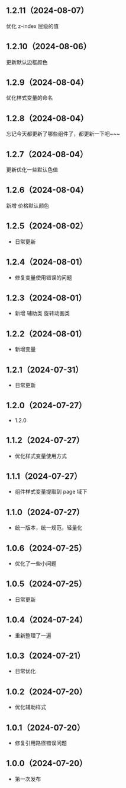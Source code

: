 ## 1.2.11（2024-08-07）
优化 z-index 层级的值
## 1.2.10（2024-08-06）
更新默认边框颜色
## 1.2.9（2024-08-04）
优化样式变量的命名
## 1.2.8（2024-08-04）
忘记今天都更新了哪些组件了，都更新一下吧~~~
## 1.2.7（2024-08-04）
更新优化一些默认色值
## 1.2.6（2024-08-04）
新增 价格默认颜色
## 1.2.5（2024-08-02）
- 日常更新
## 1.2.4（2024-08-01）
- 修复变量使用错误的问题
## 1.2.3（2024-08-01）
- 新增 辅助类 旋转动画类
## 1.2.2（2024-08-01）
- 新增变量
## 1.2.1（2024-07-31）
- 日常更新
## 1.2.0（2024-07-27）
- 1.2.0
## 1.1.2（2024-07-27）
- 优化样式变量使用方式
## 1.1.1（2024-07-27）
- 组件样式变量提取到 page 域下
## 1.1.0（2024-07-27）
- 统一版本，统一规范，轻量化
## 1.0.6（2024-07-25）
- 优化了一些小问题
## 1.0.5（2024-07-25）
- 日常更新
## 1.0.4（2024-07-24）
- 重新整理了一遍
## 1.0.3（2024-07-21）
- 日常优化
## 1.0.2（2024-07-20）
- 优化辅助样式
## 1.0.1（2024-07-20）
- 修复引用路径错误问题
## 1.0.0（2024-07-20）
- 第一次发布
